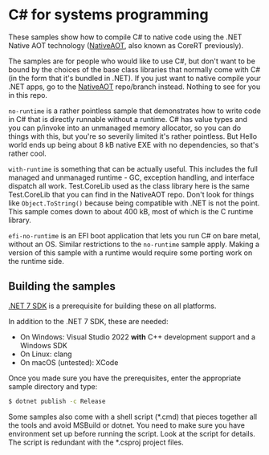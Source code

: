 # C# for systems programming

These samples show how to compile C# to native code using the .NET Native AOT technology ([NativeAOT](https://github.com/dotnet/runtimelab/tree/feature/NativeAOT), also known as CoreRT previously).

The samples are for people who would like to use C#, but don't want to be bound by the choices of the base class libraries that normally come with C# (in the form that it's bundled in .NET). If you just want to native compile your .NET apps, go to the [NativeAOT](https://github.com/dotnet/runtimelab/tree/feature/NativeAOT) repo/branch instead. Nothing to see for you in this repo.

`no-runtime` is a rather pointless sample that demonstrates how to write code in C# that is directly runnable without a runtime. C# has value types and you can p/invoke into an unmanaged memory allocator, so you can do things with this, but you're so severily limited it's rather pointless. But Hello world ends up being about 8 kB native EXE with no dependencies, so that's rather cool.

`with-runtime` is something that can be actually useful. This includes the full managed and unmanaged runtime - GC, exception handling, and interface dispatch all work. Test.CoreLib used as the class library here is the same Test.CoreLib that you can find in the NativeAOT repo. Don't look for things like `Object.ToString()` because being compatible with .NET is not the point. This sample comes down to about 400 kB, most of which is the C runtime library.

`efi-no-runtime` is an EFI boot application that lets you run C# on bare metal, without an OS. Similar restrictions to the `no-runtime` sample apply. Making a version of this sample with a runtime would require some porting work on the runtime side.

## Building the samples

[.NET 7 SDK](https://dotnet.microsoft.com/download) is a prerequisite for building these on all platforms.

In addition to the .NET 7 SDK, these are needed:
* On Windows: Visual Studio 2022 **with** C++ development support and a Windows SDK
* On Linux: clang
* On macOS (untested): XCode

Once you made sure you have the prerequisites, enter the appropriate sample directory and type:

```bash
$ dotnet publish -c Release
```

Some samples also come with a shell script (*.cmd) that pieces together all the tools and avoid MSBuild or dotnet. You need to make sure you have environment set up before running the script. Look at the script for details. The script is redundant with the *.csproj project files.
